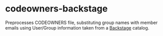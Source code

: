# codeowners-backstage
Preprocesses CODEOWNERS file, substituting group names with member emails 
using User/Group information taken from a [Backstage](https://backstage.io/) catalog.

